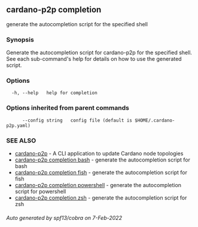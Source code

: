 ## cardano-p2p completion

generate the autocompletion script for the specified shell

### Synopsis


Generate the autocompletion script for cardano-p2p for the specified shell.
See each sub-command's help for details on how to use the generated script.


### Options

```
  -h, --help   help for completion
```

### Options inherited from parent commands

```
      --config string   config file (default is $HOME/.cardano-p2p.yaml)
```

### SEE ALSO

* [cardano-p2p](cardano-p2p.md)	 - A CLI application to update Cardano node topologies
* [cardano-p2p completion bash](cardano-p2p_completion_bash.md)	 - generate the autocompletion script for bash
* [cardano-p2p completion fish](cardano-p2p_completion_fish.md)	 - generate the autocompletion script for fish
* [cardano-p2p completion powershell](cardano-p2p_completion_powershell.md)	 - generate the autocompletion script for powershell
* [cardano-p2p completion zsh](cardano-p2p_completion_zsh.md)	 - generate the autocompletion script for zsh

###### Auto generated by spf13/cobra on 7-Feb-2022

